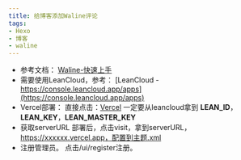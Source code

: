 ```yaml
---
title: 给博客添加Waline评论
tags: 
- Hexo
- 博客
- waline
---
```


- 参考文档：
  [Waline-快速上手](https://waline.js.org/get-started.html#vercel-%E9%83%A8%E7%BD%B2)
- 需要使用LeanCloud，参考：
  [LeanCloud - https://console.leancloud.app/apps](https://console.leancloud.app/apps)
- Vercel部署：
  直接点击：[Vercel](https://vercel.com/new/git/external?repository-url=https%3A%2F%2Fgithub.com%2Fwalinejs%2Fwaline%2Ftree%2Fmain%2Fexample)
  一定要从leancloud拿到 **LEAN_ID**，**LEAN_KEY**，**LEAN_MASTER_KEY**
- 获取serverURL
  部署后，点击visit，拿到serverURL， https://xxxxxx.vercel.app，配置到主题.xml
- 注册管理员。
  点击<serverURL>/ui/register注册。

